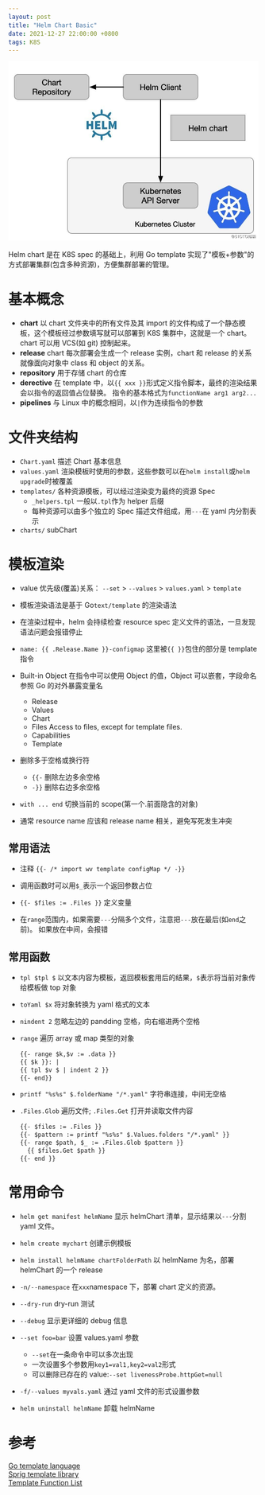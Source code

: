 ```yaml
---
layout: post
title: "Helm Chart Basic"
date: 2021-12-27 22:00:00 +0800
tags: K8S
---
```


![Helm](/assets/images/2021-12-27-Helm_Basic_1.jpeg)

Helm chart 是在 K8S spec 的基础上，利用 Go template 实现了"模板+参数"的方式部署集群(包含多种资源)，方便集群部署的管理。

# 基本概念

- **chart**
  以 chart 文件夹中的所有文件及其 import 的文件构成了一个静态模板，这个模板经过参数填写就可以部署到 K8S 集群中，这就是一个 chart。
  chart 可以用 VCS(如 git) 控制起来。
- **release**
  chart 每次部署会生成一个 release 实例，chart 和 release 的关系就像面向对象中 class 和 object 的关系。
- **repository**
  用于存储 chart 的仓库
- **derective**
  在 template 中，以`{{ xxx }}`形式定义指令脚本，最终的渲染结果会以指令的返回值占位替换。
  指令的基本格式为`functionName arg1 arg2...`
- **pipelines**
  与 Linux 中的概念相同，以`|`作为连续指令的参数

# 文件夹结构

- `Chart.yaml` 描述 Chart 基本信息
- `values.yaml` 渲染模板时使用的参数，这些参数可以在`helm install`或`helm upgrade`时被覆盖
- `templates/` 各种资源模板，可以经过渲染变为最终的资源 Spec
  - `_helpers.tpl` 一般以`.tpl`作为 helper 后缀
  - 每种资源可以由多个独立的 Spec 描述文件组成，用`---`在 yaml 内分割表示
- `charts/` subChart

# 模板渲染

- value 优先级(覆盖)关系：
  `--set` > `--values` > `values.yaml` > `template`

- 模板渲染语法是基于 Go`text/template` 的渲染语法

- 在渲染过程中，helm 会持续检查 resource spec 定义文件的语法，一旦发现语法问题会报错停止

- `name: {{ .Release.Name }}-configmap`
  这里被`{{ }}`包住的部分是 template 指令

- Built-in Object
  在指令中可以使用 Object 的值，Object 可以嵌套，字段命名参照 Go 的对外暴露变量名

  - Release
  - Values
  - Chart
  - Files
    Access to files, except for template files.
  - Capabilities
  - Template

- 删除多于空格或换行符

  - `{{-` 删除左边多余空格
  - `-}}` 删除右边多余空格

- `with ... end`
  切换当前的 scope(第一个.前面隐含的对象)

- 通常 resource name 应该和 release name 相关，避免写死发生冲突

## 常用语法

- 注释
  `{{- /* import wv template configMap */ -}}`

- 调用函数时可以用`$_`表示一个返回参数占位

- `{{- $files := .Files }}`
  定义变量

- 在`range`范围内，如果需要`---`分隔多个文件，注意把`---`放在最后(如`end`之前)。
  如果放在中间，会报错

## 常用函数

- `tpl $tpl $`
  以文本内容为模板，返回模板套用后的结果，`$`表示将当前对象传给模板做 top 对象

- `toYaml $x`
  将对象转换为 yaml 格式的文本

- `nindent 2`
  忽略左边的 pandding 空格，向右缩进两个空格

- `range`
  遍历 array 或 map 类型的对象

  ```
  {{- range $k,$v := .data }}
  {{ $k }}: |
  {{ tpl $v $ | indent 2 }}
  {{- end}}
  ```

- `printf "%s%s" $.folderName "/*.yaml"`
  字符串连接，中间无空格

- `.Files.Glob` 遍历文件; `.Files.Get` 打开并读取文件内容
  ```
  {{- $files := .Files }}
  {{- $pattern := printf "%s%s" $.Values.folders "/*.yaml" }}
  {{- range $path, $_ := .Files.Glob $pattern }}
    {{ $files.Get $path }}
  {{- end }}
  ```

# 常用命令

- `helm get manifest helmName`
  显示 helmChart 清单，显示结果以`---`分割 yaml 文件。

- `helm create mychart`
  创建示例模板

- `helm install helmName chartFolderPath`
  以 helmName 为名，部署 helmChart 的一个 release

- `-n/--namespace`
  在`xxx`namespace 下，部署 chart 定义的资源。
- `--dry-run`
  dry-run 测试
- `--debug`
  显示更详细的 debug 信息
- `--set foo=bar`
  设置 values.yaml 参数
  - `--set`在一条命令中可以多次出现
  - 一次设置多个参数用`key1=val1,key2=val2`形式
  - 可以删除已存在的 value:`--set livenessProbe.httpGet=null`
- `-f/--values myvals.yaml`
  通过 yaml 文件的形式设置参数

- `helm uninstall helmName`
  卸载 helmName

# 参考

[Go template language](https://pkg.go.dev/text/template)</br>
[Sprig template library](https://masterminds.github.io/sprig/)</br>
[Template Function List](https://helm.sh/docs/chart_template_guide/function_list/)</br>
